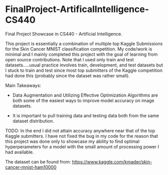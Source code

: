# FinalProject-ArtificalIntelligence-CS440
Final Project Showcase in CS440 - Artificial Intelligence.

This project is essentially a combination of multiple top Kaggle Submissions for the Skin Cancer MNIST classification competition. My code/work is minimal and I mainly completed this project with the goal of learning from open source contributions. Note that I used only train and test datasets.....usual practice involves train, development, and test datasets but I stuck to train and test since most top submitters of the Kaggle competition had done this (probably since the dataset was rather small).

Main Takeaways:
- Data Augmentation and Utilizing Effective Optimization Algorithms are both some of the easiest ways to improve model accuracy on image datasets. 

- It is important to pull training data and testing data both from the same dataset distribution.


TODO: In the end I did not attain accuracy anywhere near that of the top Kaggle submitters. I have not fixed the bug in my code for the reason that this project was done only to showcase my ability to find optimal hyperperameters for a model with the small amount of processing power I had available. 


The dataset can be found from: https://www.kaggle.com/kmader/skin-cancer-mnist-ham10000

